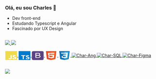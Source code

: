 ### Olá, eu sou Charles 👋
  - Dev front-end
  - Estudando Typescript e Angular 
  - Fascinado por UX Design  

##
  

 <div>
  <a href="https://github.com/CharlesVinicius">
  <img height="180em" src="https://github-readme-stats.vercel.app/api?username=CharlesVinicius&show_icons=true&theme=dracula&include_all_commits=true&count_private=true"/>
  <img height="180em" src="https://github-readme-stats.vercel.app/api/top-langs/?username=CharlesVinicius&layout=compact&langs_count=7&theme=dracula"/>
</div>
  
  <div style="display: inline_block"><br>
  <img align="center" alt="Char-Js" height="30" width="40" src="https://raw.githubusercontent.com/devicons/devicon/master/icons/javascript/javascript-plain.svg">
  <img align="center" alt="Char-Ts" height="30" width="40" src="https://raw.githubusercontent.com/devicons/devicon/master/icons/typescript/typescript-plain.svg">
  <img align="center" alt="Char-boot" height="30" width="40" src="https://raw.githubusercontent.com/devicons/devicon/master/icons/bootstrap/bootstrap-plain.svg">
  <img align="center" alt="Char-HTML" height="30" width="40" src="https://raw.githubusercontent.com/devicons/devicon/master/icons/html5/html5-original.svg">
  <img align="center" alt="Char-CSS" height="30" width="40" src="https://raw.githubusercontent.com/devicons/devicon/master/icons/css3/css3-original.svg">
  <img align="center" alt="Char-Ang" height="30" width="40" src= "https://cdn.jsdelivr.net/gh/devicons/devicon/icons/angularjs/angularjs-original.svg">
  <img align="center" alt="Char-SQL" height="30" width="40" src= "https://cdn.jsdelivr.net/gh/devicons/devicon/icons/mysql/mysql-original-wordmark.svg">
  <img align="center" alt="Char-Figma" height="30" width="40" src= "https://cdn.jsdelivr.net/gh/devicons/devicon/icons/figma/figma-original.svg">
  
 
</div>

 ## 
  
<div>
      <a href="https://www.linkedin.com/in/charles-vinicius-b89361190/" target="_blank"><img src="https://img.shields.io/badge/-LinkedIn-%230077B5?style=for-the-badge&logo=linkedin&logoColor=white" target="_blank"></a> 
 </div>




